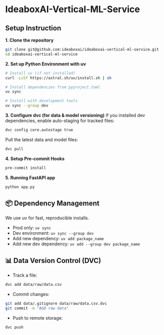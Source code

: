 # IdeaboxAI-Vertical-ML-Service

## Setup Instruction

**1. Clone the repository**
```bash
git clone git@github.com:ideaboxai/ideaboxai-vertical-ml-service.git
cd ideaboxai-vertical-ml-service
```

**2. Set up Python Environment with uv**
```bash
# Install uv (if not installed)
curl -LsSf https://astral.sh/uv/install.sh | sh

# Install dependencies from pyproject.toml
uv sync

# Install with development tools
uv sync --group dev
```

**3. Configure dvc (for data & model versioning)**
If you installed dev dependencies, enable auto-staging for tracked files:
```bash
dvc config core.autostage true
```
Pull the latest data and model files:
```bash
dvc pull
```

**4. Setup Pre-commit Hooks**
```bash
pre-commit install
```

**5. Running FastAPI app**
```bash
python app.py
```

## 📦 Dependency Management
We use uv for fast, reproducible installs.
- Prod only: `uv sync`
- Dev environment: `uv sync --group dev`
- Add new dependency: `uv add package_name`
- Add new dev dependency: `uv add --group dev package_name`

## 📊 Data Version Control (DVC)
- Track a file:
```bash
dvc add data/raw/data.csv
```

- Commit changes:

```bash
git add data/.gitignore data/raw/data.csv.dvc
git commit -m "Add raw data"
```

- Push to remote storage:
```bash
dvc push
```
